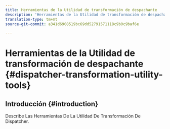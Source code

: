 ```yaml
---
title: Herramientas de la Utilidad de transformación de despachante
description: 'Herramientas de la Utilidad de transformación de despachante '
translation-type: tm+mt
source-git-commit: a341d6908519bc69dd52791571118c9b0c9baf6e

---
```



# Herramientas de la Utilidad de transformación de despachante {#dispatcher-transformation-utility-tools}

## Introducción {#introduction}

Describe Las Herramientas De La Utilidad De Transformación De Dispatcher.